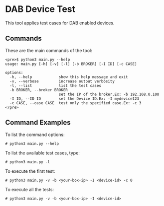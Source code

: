 # DAB Device Test #

This tool applies test cases for DAB enabled devices.

## Commands ##

These are the main commands of the tool:

```
<pre>$ python3 main.py --help
usage: main.py [-h] [-v] [-l] [-b BROKER] [-I ID] [-c CASE]

options:
  -h, --help            show this help message and exit
  -v, --verbose         increase output verbosity
  -l, --list            list the test cases
  -b BROKER, --broker BROKER
                        set the IP of the broker.Ex: -b 192.168.0.100
  -I ID, --ID ID        set the Device ID.Ex: -I mydevice123
  -c CASE, --case CASE  test only the specified case.Ex: -c 3
</pre>

```

## Command Examples ##

To list the command options:

```
# python3 main.py --help
```

To list the available test cases, type:

```
# python3 main.py -l
```

To execute the first test:

```
# python3 main.py -v -b <your-box-ip> -I <device-id> -c 0
```

To execute all the tests:

```
# python3 main.py -v -b <your-box-ip> -I <device-id>
```